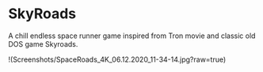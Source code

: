 # SkyRoads

A chill endless space runner game inspired from Tron movie and classic old DOS game Skyroads.

!(Screenshots/SpaceRoads_4K_06.12.2020_11-34-14.jpg?raw=true)
